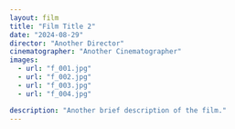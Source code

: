 ```yaml
---
layout: film
title: "Film Title 2"
date: "2024-08-29"
director: "Another Director"
cinematographer: "Another Cinematographer"
images:
  - url: "f_001.jpg"
  - url: "f_002.jpg"
  - url: "f_003.jpg"
  - url: "f_004.jpg"

description: "Another brief description of the film."
---
```

